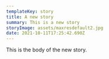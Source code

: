 ```yaml
---
templateKey: story
title: A new story
summary: This is a new story
storyImage: assets/maxresdefault2.jpg
date: 2021-10-11T17:25:42.690Z
---
```

This is the body of the new story.

<a href="/"></a>